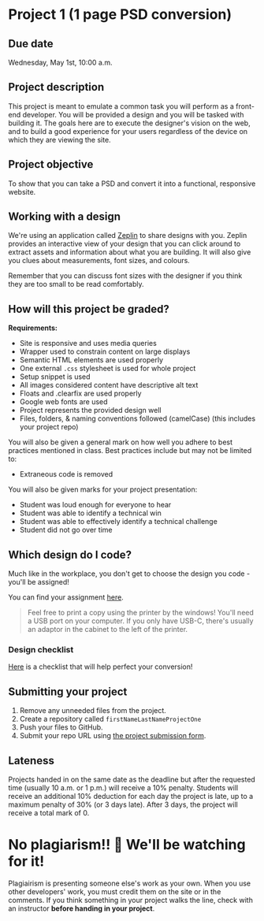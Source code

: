 # Project 1 (1 page PSD conversion)
## Due date
Wednesday, May 1st, 10:00 a.m.

## Project description
This project is meant to emulate a common task you will perform as a front-end developer. You will be provided a design and you will be tasked with building it. The goals here are to execute the designer's vision on the web, and to build a good experience for your users regardless of the device on which they are viewing the site.

## Project objective
To show that you can take a PSD and convert it into a functional, responsive website.

## Working with a design
We're using an application called [Zeplin](https://zeplin.io/) to share designs with you. Zeplin provides an interactive view of your design that you can click around to extract assets and information about what you are building. It will also give you clues about measurements, font sizes, and colours.

Remember that you can discuss font sizes with the designer if you think they are too small to be read comfortably.

## How will this project be graded?

**Requirements:**
* Site is responsive and uses media queries
* Wrapper used to constrain content on large displays
* Semantic HTML elements are used properly
* One external `.css` stylesheet is used for whole project
* Setup snippet is used
* All images considered content have descriptive alt text
* Floats and .clearfix are used properly
* Google web fonts are used
* Project represents the provided design well
* Files, folders, & naming conventions followed (camelCase) (this includes your project repo)

You will also be given a general mark on how well you adhere to best practices mentioned in class. Best practices include but may not be limited to:
* Extraneous code is removed

You will also be given marks for your project presentation:
* Student was loud enough for everyone to hear
* Student was able to identify a technical win
* Student was able to effectively identify a technical challenge
* Student did not go over time

## Which design do I code?
Much like in the workplace, you don't get to choose the design you code - you'll be assigned! 

You can find your assignment [here](https://docs.google.com/spreadsheets/d/1NxNPhvE2nyfkh1zwraA8YGM2SPIMXVm0PHSv430CCGw/edit#gid=1501222648).

> Feel free to print a copy using the printer by the windows! You'll need a USB port on your computer. If you only have USB-C, there's usually an adaptor in the cabinet to the left of the printer.

### Design checklist
[Here](https://docs.google.com/document/u/1/d/17GYf0CfvD8Mdt4fXXH_03Hc-L-y9V3xLSbO5AIfdK54/edit?usp=sharing) is a checklist that will help perfect your conversion!

## Submitting your project

1. Remove any unneeded files from the project.
1. Create a repository called `firstNameLastNameProjectOne`
1. Push your files to GitHub.
1. Submit your repo URL using [the project submission form](https://forms.gle/FQuAaNeSpbTqbwTT8).

## Lateness
Projects handed in on the same date as the deadline but after the requested time (usually 10 a.m. or 1 p.m.) will receive a 10% penalty. Students will receive an additional 10% deduction for each day the project is late, up to a maximum penalty of 30% (or 3 days late). After 3 days, the project will receive a total mark of 0.

# No plagiarism!! 👀 We'll be watching for it!
Plagiairism is presenting someone else's work as your own. When you use other developers' work, you must credit them on the site or in the comments. If you think something in your project walks the line, check with an instructor **before handing in your project**.
